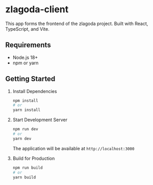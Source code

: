 # zlagoda-client

This app forms the frontend of the zlagoda project. Built with React, TypeScript, and Vite.

## Requirements

- Node.js 18+
- npm or yarn

## Getting Started

1. Install Dependencies

    ```bash
    npm install
    # or
    yarn install
    ```

2. Start Development Server

    ```bash
    npm run dev
    # or
    yarn dev
    ```

    The application will be available at `http://localhost:3000`

3. Build for Production

    ```bash
    npm run build
    # or
    yarn build
    ```
